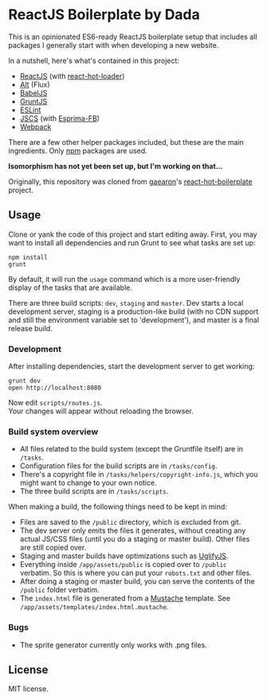 ReactJS Boilerplate by Dada
===========================

This is an opinionated ES6-ready ReactJS boilerplate setup that includes all
packages I generally start with when developing a new website.

In a nutshell, here's what's contained in this project:

* [ReactJS](https://facebook.github.io/react/)
  (with [react-hot-loader](https://github.com/gaearon/react-hot-loader))
* [Alt](http://alt.js.org/) (Flux)
* [BabelJS](http://babeljs.io/)
* [GruntJS](http://gruntjs.com/)
* [ESLint](http://eslint.org/)
* [JSCS](http://jscs.info/) (with [Esprima-FB](https://www.npmjs.com/package/esprima-fb))
* [Webpack](http://webpack.github.io/)

There are a few other helper packages included, but these are the main
ingredients. Only [npm](https://www.npmjs.com/) packages are used.

**Isomorphism has not yet been set up, but I'm working on that...**

Originally, this repository was cloned from
[gaearon](https://github.com/gaearon/)'s
[react-hot-boilerplate](https://github.com/gaearon/react-hot-boilerplate)
project.


Usage
-----

Clone or yank the code of this project and start editing away. First,
you may want to install all dependencies and run Grunt to see what
tasks are set up:

```
npm install
grunt
```

By default, it will run the `usage` command which is a more user-friendly
display of the tasks that are available.

There are three build scripts: `dev`, `staging` and `master`. Dev starts a
local development server, staging is a production-like build (with no
CDN support and still the environment variable set to 'development'),
and master is a final release build.


### Development

After installing dependencies, start the development server to get working:

```
grunt dev
open http://localhost:8080
```

Now edit `scripts/routes.js`.  
Your changes will appear without reloading the browser.


### Build system overview

* All files related to the build system (except the Gruntfile itself)
  are in `/tasks`.
* Configuration files for the build scripts are in `/tasks/config`.
* There's a copyright file in `/tasks/helpers/copyright-info.js`, which you
  might want to change to your own notice.
* The three build scripts are in `/tasks/scripts`.

When making a build, the following things need to be kept in mind:

* Files are saved to the `/public` directory, which is excluded from git.
* The dev server only emits the files it generates, without creating any
  actual JS/CSS files (until you do a staging or master build). Other files
  are still copied over.
* Staging and master builds have optimizations such as
  [UglifyJS](https://github.com/mishoo/UglifyJS).
* Everything inside `/app/assets/public` is copied over to `/public` verbatim.
  So this is where you can put your `robots.txt` and other files.
* After doing a staging or master build, you can serve the contents of the
  `/public` folder verbatim.
* The `index.html` file is generated from a
  [Mustache](http://mustache.github.io/) template. See
  `/app/assets/templates/index.html.mustache`.


### Bugs

* The sprite generator currently only works with .png files.


License
-------

MIT license.
